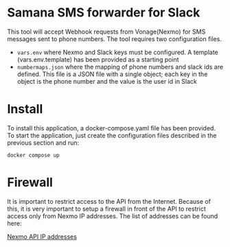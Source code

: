 # Samana SMS forwarder for Slack
This tool will accept Webhook requests from Vonage(Nexmo) for SMS messages sent to phone numbers.
The tool requires two configuration files.
* `vars.env` where Nexmo and Slack keys must be configured. A template (vars.env.template) has been provided as a starting point
* `numbermaps.json` where the mapping of phone numbers and slack ids are defined. This file is a JSON file with a single object; each key in the object is the phone number and the value is the user id in Slack

# Install
To install this application, a docker-compose.yaml file has been provided. To start the application, just create the configuration files described in the previous section and run:
```
docker compose up
```

# Firewall
It is important to restrict access to the API from the Internet. Because of this, it is very important to setup a firewall in front of the API to restrict access only from Nexmo IP addresses. The list of addresses can be found here:

[Nexmo API IP addresses](https://api.support.vonage.com/hc/en-us/articles/16567926552860-Which-IP-addresses-should-I-allow-for-the-Vonage-messaging-related-API-services)

